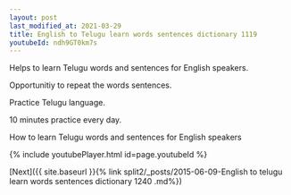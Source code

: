 ```yaml
---
layout: post
last_modified_at: 2021-03-29
title: English to Telugu learn words sentences dictionary 1119 
youtubeId: ndh9GT0km7s
---
```

 
 
Helps to learn Telugu words and sentences for English speakers.

Opportunitiy to repeat the words sentences. 

Practice Telugu language. 
 
10 minutes practice every day. 
 
How to learn Telugu words and sentences for English speakers 
 
{% include youtubePlayer.html id=page.youtubeId %}
 
 
[Next]({{ site.baseurl }}{% link  split2/_posts/2015-06-09-English to telugu learn words sentences dictionary 1240 .md%})
 
